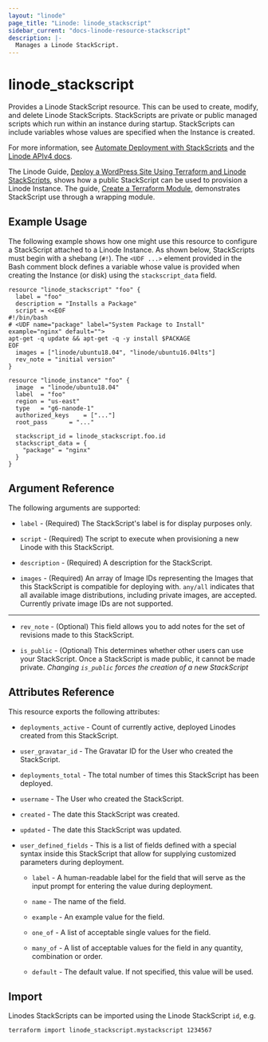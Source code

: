 ```yaml
---
layout: "linode"
page_title: "Linode: linode_stackscript"
sidebar_current: "docs-linode-resource-stackscript"
description: |-
  Manages a Linode StackScript.
---
```


# linode\_stackscript

Provides a Linode StackScript resource.  This can be used to create, modify, and delete Linode StackScripts.  StackScripts are private or public managed scripts which run within an instance during startup.  StackScripts can include variables whose values are specified when the Instance is created.  

For more information, see [Automate Deployment with StackScripts](https://www.linode.com/docs/platform/stackscripts/) and the [Linode APIv4 docs](https://developers.linode.com/api/v4#tag/StackScripts).

The Linode Guide, [Deploy a WordPress Site Using Terraform and Linode StackScripts](https://www.linode.com/docs/applications/configuration-management/deploy-a-wordpress-site-using-terraform-and-linode-stackscripts/), shows how a public StackScript can be used to provision a Linode Instance.   The guide, [Create a Terraform Module](https://www.linode.com/docs/applications/configuration-management/create-terraform-module/), demonstrates StackScript use through a wrapping module.

## Example Usage

The following example shows how one might use this resource to configure a StackScript attached to a Linode Instance.  As shown below, StackScripts must begin with a shebang (`#!`).  The `<UDF ...>` element provided in the Bash comment block defines a variable whose value is provided when creating the Instance (or disk) using the `stackscript_data` field.

```hcl
resource "linode_stackscript" "foo" {
  label = "foo"
  description = "Installs a Package"
  script = <<EOF
#!/bin/bash
# <UDF name="package" label="System Package to Install" example="nginx" default="">
apt-get -q update && apt-get -q -y install $PACKAGE
EOF
  images = ["linode/ubuntu18.04", "linode/ubuntu16.04lts"]
  rev_note = "initial version"
}

resource "linode_instance" "foo" {
  image  = "linode/ubuntu18.04"
  label  = "foo"
  region = "us-east"
  type   = "g6-nanode-1"
  authorized_keys    = ["..."]
  root_pass      = "..."

  stackscript_id = linode_stackscript.foo.id
  stackscript_data = {
    "package" = "nginx"
  }
}
```

## Argument Reference

The following arguments are supported:

* `label` - (Required) The StackScript's label is for display purposes only.

* `script` - (Required) The script to execute when provisioning a new Linode with this StackScript.

* `description` - (Required) A description for the StackScript.

* `images` - (Required) An array of Image IDs representing the Images that this StackScript is compatible for deploying with. `any/all` indicates that all available image distributions, including private images, are accepted. Currently private image IDs are not supported.

- - -

* `rev_note` - (Optional) This field allows you to add notes for the set of revisions made to this StackScript.

* `is_public` - (Optional) This determines whether other users can use your StackScript. Once a StackScript is made public, it cannot be made private. *Changing `is_public` forces the creation of a new StackScript*

## Attributes Reference

This resource exports the following attributes:

* `deployments_active` - Count of currently active, deployed Linodes created from this StackScript.

* `user_gravatar_id` - The Gravatar ID for the User who created the StackScript.

* `deployments_total` - The total number of times this StackScript has been deployed.

* `username` - The User who created the StackScript.

* `created` - The date this StackScript was created.

* `updated` - The date this StackScript was updated.

* `user_defined_fields` - This is a list of fields defined with a special syntax inside this StackScript that allow for supplying customized parameters during deployment.

  * `label` - A human-readable label for the field that will serve as the input prompt for entering the value during deployment.

  * `name` - The name of the field.

  * `example` - An example value for the field.

  * `one_of` - A list of acceptable single values for the field.

  * `many_of` - A list of acceptable values for the field in any quantity, combination or order.

  * `default` - The default value. If not specified, this value will be used.

## Import

Linodes StackScripts can be imported using the Linode StackScript `id`, e.g.

```sh
terraform import linode_stackscript.mystackscript 1234567
```

